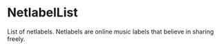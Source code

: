 # NetlabelList
List of netlabels. Netlabels are online music labels that believe in sharing freely.
